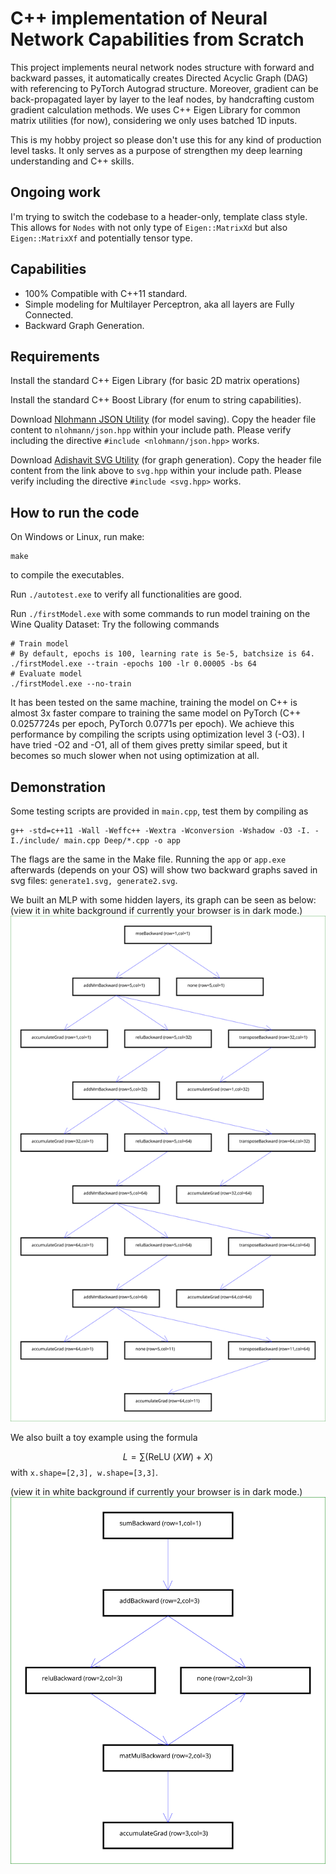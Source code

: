 # C++ implementation of Neural Network Capabilities from Scratch

This project implements neural network nodes structure with forward and backward passes, 
it automatically creates Directed Acyclic Graph (DAG) with referencing to PyTorch Autograd 
structure. Moreover, gradient can be back-propagated layer by layer to the leaf nodes, 
by handcrafting custom gradient calculation methods. We uses C++ Eigen Library for 
common matrix utilities (for now), considering we only uses batched 1D inputs. 

This is my hobby project so please don't use this for any kind of production level 
tasks. It only serves as a purpose of strengthen my deep learning understanding 
and C++ skills.  

## Ongoing work

I'm trying to switch the codebase to a header-only, template class style. 
This allows for `Nodes` with not only type of `Eigen::MatrixXd` 
but also `Eigen::MatrixXf` and potentially tensor type.

## Capabilities

- 100% Compatible with C++11 standard.
- Simple modeling for Multilayer Perceptron, aka all layers are Fully Connected. 
- Backward Graph Generation.

## Requirements

Install the standard C++ Eigen Library (for basic 2D matrix operations)

Install the standard C++ Boost Library (for enum to string capabilities).

Download [Nlohmann JSON Utility](https://github.com/nlohmann/json/blob/develop/single_include/nlohmann/json.hpp) (for model saving).
Copy the header file content to `nlohmann/json.hpp` within your include path.
Please verify including the directive `#include <nlohmann/json.hpp>` works.
 
Download [Adishavit SVG Utility](https://github.com/adishavit/simple-svg/blob/master/simple_svg_1.0.0.hpp) (for graph generation).
Copy the header file content from the link above to `svg.hpp` within your include path.
Please verify including the directive `#include <svg.hpp>` works.


## How to run the code

On Windows or Linux, run make:
```
make
```

to compile the executables. 

Run `./autotest.exe` to verify all functionalities are good.

Run `./firstModel.exe` with some commands to run model training on the Wine Quality Dataset: 
Try the following commands
```
# Train model 
# By default, epochs is 100, learning rate is 5e-5, batchsize is 64. 
./firstModel.exe --train -epochs 100 -lr 0.00005 -bs 64 
# Evaluate model
./firstModel.exe --no-train  
```

It has been tested on the same machine, training the model on C++ 
is almost 3x faster compare to training the same model on PyTorch 
(C++ 0.0257724s per epoch, PyTorch 0.0771s per epoch).
We achieve this performance by compiling the scripts using optimization
level 3 (-O3). I have tried -O2 and -O1, all of them gives pretty
similar speed, but it becomes so much slower when not using optimization 
at all.

## Demonstration

Some testing scripts are provided in `main.cpp`, test them by compiling as 
```
g++ -std=c++11 -Wall -Weffc++ -Wextra -Wconversion -Wshadow -O3 -I. -I./include/ main.cpp Deep/*.cpp -o app
```
The flags are the same in the Make file. Running the `app` or `app.exe` afterwards (depends on 
your OS) will 
show two backward graphs saved in svg files: 
`generate1.svg, generate2.svg`.

We built an MLP with some hidden layers, its graph can be seen as below:
(view it in white background if currently your browser is in dark mode.)
![sample SVG image](media/model_graph.svg)

We also built a toy example using the formula

$$ L = \sum (\text{ReLU }(XW) + X) $$
with `x.shape=[2,3], w.shape=[3,3]`. 

(view it in white background if currently your browser is in dark mode.)
![sample SVG image 2](media/nontrivial_graph.svg)
